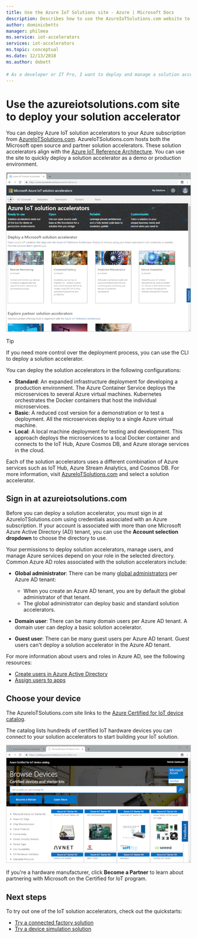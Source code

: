 ```yaml
---
title: Use the Azure IoT Solutions site - Azure | Microsoft Docs
description: Describes how to use the AzureIoTSolutions.com website to deploy your solution accelerator.
author: dominicbetts
manager: philmea
ms.service: iot-accelerators
services: iot-accelerators
ms.topic: conceptual
ms.date: 12/13/2018
ms.author: dobett

# As a developer or IT Pro, I want to deploy and manage a solution accelerator from a web site to quickly get a demo or production environment up and running
---
```


# Use the azureiotsolutions.com site to deploy your solution accelerator

You can deploy Azure IoT solution accelerators to your Azure subscription from [AzureIoTSolutions.com](https://www.azureiotsolutions.com/Accelerators). AzureIoTSolutions.com hosts both the Microsoft open source and partner solution accelerators. These solution accelerators align with the [Azure IoT Reference Architecture](https://aka.ms/iotrefarchitecture). You can use the site to quickly deploy a solution accelerator as a demo or production environment.

![AzureIoTSolutions.com](media/iot-accelerators-permissions/iotsolutionscom.png)

> [!TIP]
> If you need more control over the deployment process, you can use  the CLI to deploy a solution accelerator.

You can deploy the solution accelerators in the following configurations:

* **Standard**: An expanded infrastructure deployment for developing a production environment. The Azure Container Service deploys the microservices to several Azure virtual machines. Kubernetes orchestrates the Docker containers that host the individual microservices.
* **Basic**: A reduced cost version for a demonstration or to test a deployment. All the microservices deploy to a single Azure virtual machine.
* **Local**: A local machine deployment for testing and development. This approach deploys the microservices to a local Docker container and connects to the IoT Hub, Azure Cosmos DB, and Azure storage services in the cloud.

Each of the solution accelerators uses a different combination of Azure services such as IoT Hub, Azure Stream Analytics, and Cosmos DB. For more information, visit [AzureIoTSolutions.com](https://www.azureiotsolutions.com/Accelerators) and select a solution accelerator.

## Sign in at azureiotsolutions.com

Before you can deploy a solution accelerator, you must sign in at AzureIoTSolutions.com using credentials associated with an Azure subscription. If your account is associated with more than one Microsoft Azure Active Directory (AD) tenant, you can use the **Account selection dropdown** to choose the directory to use.

Your permissions to deploy solution accelerators, manage users, and manage Azure services depend on your role in the selected directory. Common Azure AD roles associated with the solution accelerators include:

* **Global administrator**: There can be many [global administrators](../active-directory/roles/permissions-reference.md) per Azure AD tenant:

  * When you create an Azure AD tenant, you are by default the global administrator of that tenant.
  * The global administrator can deploy basic and standard solution accelerators.

* **Domain user**: There can be many domain users per Azure AD tenant. A domain user can deploy a basic solution accelerator.

* **Guest user**: There can be many guest users per Azure AD tenant. Guest users can't deploy a solution accelerator in the Azure AD tenant.

For more information about users and roles in Azure AD, see the following resources:

* [Create users in Azure Active Directory](../active-directory/fundamentals/active-directory-users-profile-azure-portal.md)
* [Assign users to apps](../active-directory/manage-apps/assign-user-or-group-access-portal.md)

## Choose your device

The AzureIoTSolutions.com site links to the [Azure Certified for IoT device catalog](https://catalog.azureiotsolutions.com/).

The catalog lists hundreds of certified IoT hardware devices you can connect to your solution accelerators to start building your IoT solution.

![Device catalog](media/iot-accelerators-permissions/devicecatalog.png)

If you're a hardware manufacturer, click **Become a Partner** to learn about partnering with Microsoft on the Certified for IoT program.

## Next steps

To try out one of the IoT solution accelerators, check out the quickstarts:

* [Try a connected factory solution](quickstart-connected-factory-deploy.md)
* [Try a device simulation solution](quickstart-device-simulation-deploy.md)
